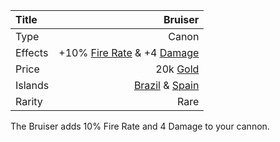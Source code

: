 |Title      | Bruiser      
|:-|-:
|Type       | Canon          
|Effects    | +10% [Fire Rate](gameplay/upgrades/firerate.md) & +4 [Damage](gameplay/upgrades/damage.md)
|Price      | 20k [Gold](gold.md)
|Islands    | [Brazil](gameplay/islands/brazil.md) & [Spain](gameplay/islands/spain.md)          
|Rarity     | Rare      

The Bruiser adds 10% Fire Rate and 4 Damage to your cannon. 


